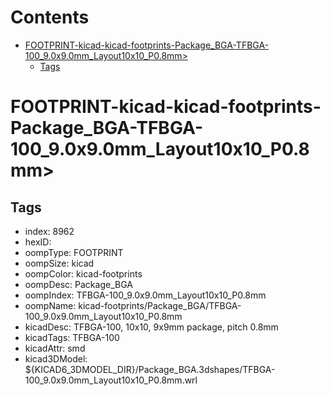 



Contents
========

* [FOOTPRINT-kicad-kicad-footprints-Package_BGA-TFBGA-100_9.0x9.0mm_Layout10x10_P0.8mm>](#footprint-kicad-kicad-footprints-package_bga-tfbga-100_90x90mm_layout10x10_p08mm)
	* [Tags](#tags)

# FOOTPRINT-kicad-kicad-footprints-Package_BGA-TFBGA-100_9.0x9.0mm_Layout10x10_P0.8mm>

## Tags

- index: 8962
- hexID: 
- oompType: FOOTPRINT
- oompSize: kicad
- oompColor: kicad-footprints
- oompDesc: Package_BGA
- oompIndex: TFBGA-100_9.0x9.0mm_Layout10x10_P0.8mm
- oompName: kicad-footprints/Package_BGA/TFBGA-100_9.0x9.0mm_Layout10x10_P0.8mm
- kicadDesc: TFBGA-100, 10x10, 9x9mm package, pitch 0.8mm
- kicadTags: TFBGA-100
- kicadAttr: smd
- kicad3DModel: ${KICAD6_3DMODEL_DIR}/Package_BGA.3dshapes/TFBGA-100_9.0x9.0mm_Layout10x10_P0.8mm.wrl
